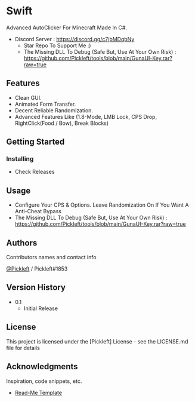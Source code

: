 # Swift

Advanced AutoClicker For Minecraft Made In C#.
* Discord Server : https://discord.gg/c7jbMDqbNy
   * Star Repo To Support Me :)
    * The Missing DLL To Debug (Safe But, Use At Your Own Risk) : https://github.com/Pickleft/tools/blob/main/GunaUI-Key.rar?raw=true
 
## Features 

* Clean GUI.
* Animated Form Transfer.
* Decent Reliable Randomization.
* Advanced Features Like (1.8-Mode, LMB Lock, CPS Drop, RightClick(Food / Bow), Break Blocks)


## Getting Started

### Installing

* Check Releases

## Usage

* Configure Your CPS & Options. Leave Randomization On If You Want A Anti-Cheat Bypass
* The Missing DLL To Debug (Safe But, Use At Your Own Risk) : https://github.com/Pickleft/tools/blob/main/GunaUI-Key.rar?raw=true


## Authors

Contributors names and contact info

[@Pickleft](https://twitter.com/Pickleft) / Pickleft#1853

## Version History

* 0.1
    * Initial Release

## License

This project is licensed under the [Pickleft] License - see the LICENSE.md file for details

## Acknowledgments

Inspiration, code snippets, etc.
* [Read-Me Template](https://gist.github.com/DomPizzie/7a5ff55ffa9081f2de27c315f5018afc)
